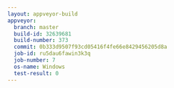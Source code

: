 ```yaml
---
layout: appveyor-build
appveyor:
  branch: master
  build-id: 32639681
  build-number: 373
  commit: 0b333d9507f93cd05416f4fe66e8429456205d8a
  job-id: ru5dau6fawin3k3q
  job-number: 7
  os-name: Windows
  test-result: 0
---
```

